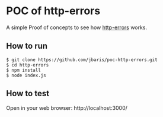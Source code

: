 # POC of http-errors

A simple Proof of concepts to see how [http-errors](https://github.com/jshttp/http-errors#readme) works.

## How to run

    $ git clone https://github.com/jbaris/poc-http-errors.git
    $ cd http-errors
    $ npm install
    $ node index.js

## How to test
Open in your web browser:
http://localhost:3000/